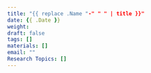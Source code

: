 ```yaml
---
title: "{{ replace .Name "-" " " | title }}"
date: {{ .Date }}
weight: 
draft: false
tags: []
materials: []
email: ""
Research Topics: []
---
```

